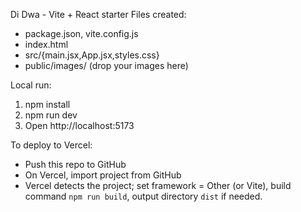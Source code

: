 Di Dwa - Vite + React starter
Files created:
- package.json, vite.config.js
- index.html
- src/{main.jsx,App.jsx,styles.css}
- public/images/ (drop your images here)

Local run:
1. npm install
2. npm run dev
3. Open http://localhost:5173

To deploy to Vercel:
- Push this repo to GitHub
- On Vercel, import project from GitHub
- Vercel detects the project; set framework = Other (or Vite), build command `npm run build`, output directory `dist` if needed.
